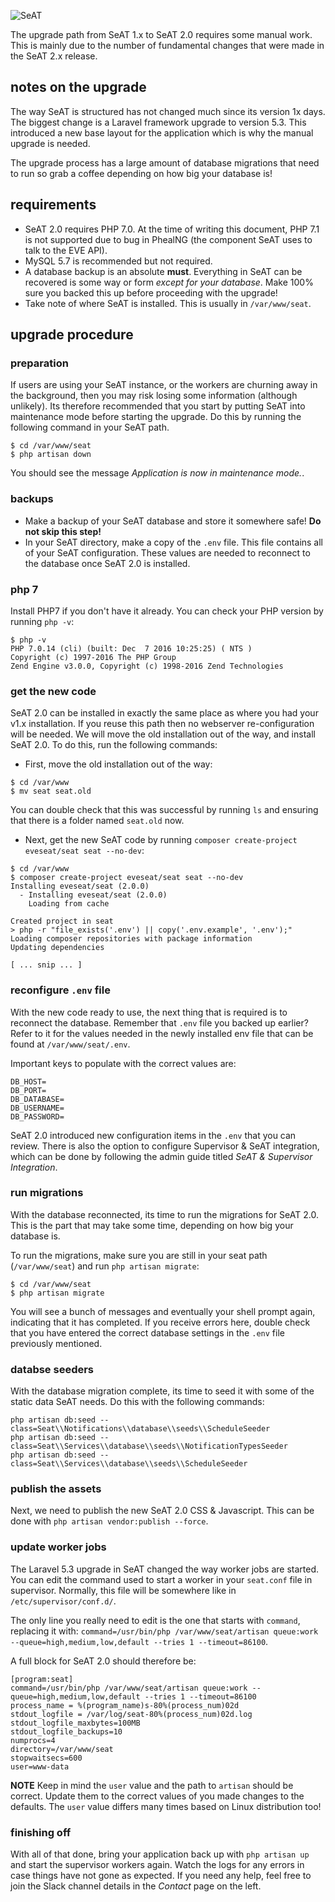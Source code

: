 ![SeAT](http://i.imgur.com/aPPOxSK.png)

The upgrade path from SeAT 1.x to SeAT 2.0 requires some manual work. This is mainly due to the number of fundamental changes that were made in the SeAT 2.x release.

## notes on the upgrade

The way SeAT is structured has not changed much since its version 1x days. The biggest change is a Laravel framework upgrade to version 5.3. This introduced a new base layout for the application which is why the manual upgrade is needed.

The upgrade process has a large amount of database migrations that need to run so grab a coffee depending on how big your database is!

## requirements

- SeAT 2.0 requires PHP 7.0. At the time of writing this document, PHP 7.1 is not supported due to bug in PhealNG (the component SeAT uses to talk to the EVE API).
- MySQL 5.7 is recommended but not required.
- A database backup is an absolute **must**. Everything in SeAT can be recovered is some way or form *except for your database*. Make 100% sure you backed this up before proceeding with the upgrade!
- Take note of where SeAT is installed. This is usually in `/var/www/seat`.

## upgrade procedure

### preparation

If users are using your SeAT instance, or the workers are churning away in the background, then you may risk losing some information (although unlikely). Its therefore recommended that you start by putting SeAT into maintenance mode before starting the upgrade. Do this by running the following command in your SeAT path.

```
$ cd /var/www/seat
$ php artisan down
```

You should see the message *Application is now in maintenance mode.*.

### backups

- Make a backup of your SeAT database and store it somewhere safe! **Do not skip this step!**
- In your SeAT directory, make a copy of the `.env` file. This file contains all of your SeAT configuration. These values are needed to reconnect to the database once SeAT 2.0 is installed.

### php 7

Install PHP7 if you don't have it already. You can check your PHP version by running `php -v`:

```
$ php -v
PHP 7.0.14 (cli) (built: Dec  7 2016 10:25:25) ( NTS )
Copyright (c) 1997-2016 The PHP Group
Zend Engine v3.0.0, Copyright (c) 1998-2016 Zend Technologies
```

### get the new code

SeAT 2.0 can be installed in exactly the same place as where you had your v1.x installation. If you reuse this path then no webserver re-configuration will be needed. We will move the old installation out of the way, and install SeAT 2.0. To do this, run the following commands:

- First, move the old installation out of the way:

```
$ cd /var/www
$ mv seat seat.old
```

You can double check that this was successful by running `ls` and ensuring that there is a folder named `seat.old` now.

- Next, get the new SeAT code by running `composer create-project eveseat/seat seat --no-dev`:

```
$ cd /var/www
$ composer create-project eveseat/seat seat --no-dev
Installing eveseat/seat (2.0.0)
  - Installing eveseat/seat (2.0.0)
    Loading from cache

Created project in seat
> php -r "file_exists('.env') || copy('.env.example', '.env');"
Loading composer repositories with package information
Updating dependencies

[ ... snip ... ]
```

### reconfigure `.env` file

With the new code ready to use, the next thing that is required is to reconnect the database. Remember that `.env` file you backed up earlier? Refer to it for the values needed in the newly installed env file that can be found at `/var/www/seat/.env`.

Important keys to populate with the correct values are:

```
DB_HOST=
DB_PORT=
DB_DATABASE=
DB_USERNAME=
DB_PASSWORD=
```

SeAT 2.0 introduced new configuration items in the `.env` that you can review. There is also the option to configure Supervisor & SeAT integration, which can be done by following the admin guide titled *SeAT & Supervisor Integration*.

### run migrations

With the database reconnected, its time to run the migrations for SeAT 2.0. This is the part that may take some time, depending on how big your database is.

To run the migrations, make sure you are still in your seat path (`/var/www/seat`) and run `php artisan migrate`:

```
$ cd /var/www/seat
$ php artisan migrate
```

You will see a bunch of messages and eventually your shell prompt again, indicating that it has completed. If you receive errors here, double check that you have entered the correct database settings in the `.env` file previously mentioned.

### databse seeders

With the database migration complete, its time to seed it with some of the static data SeAT needs. Do this with the following commands:

```
php artisan db:seed --class=Seat\\Notifications\\database\\seeds\\ScheduleSeeder
php artisan db:seed --class=Seat\\Services\\database\\seeds\\NotificationTypesSeeder
php artisan db:seed --class=Seat\\Services\\database\\seeds\\ScheduleSeeder
```

### publish the assets

Next, we need to publish the new SeAT 2.0 CSS & Javascript. This can be done with `php artisan vendor:publish --force`.

### update worker jobs

The Laravel 5.3 upgrade in SeAT changed the way worker jobs are started. You can edit the command used to start a worker in your `seat.conf` file in supervisor. Normally, this file will be somewhere like in `/etc/supervisor/conf.d/`.

The only line you really need to edit is the one that starts with `command`, replacing it with: `command=/usr/bin/php /var/www/seat/artisan queue:work --queue=high,medium,low,default --tries 1 --timeout=86100`.

A full block for SeAT 2.0 should therefore be:

```
[program:seat]
command=/usr/bin/php /var/www/seat/artisan queue:work --queue=high,medium,low,default --tries 1 --timeout=86100
process_name = %(program_name)s-80%(process_num)02d
stdout_logfile = /var/log/seat-80%(process_num)02d.log
stdout_logfile_maxbytes=100MB
stdout_logfile_backups=10
numprocs=4
directory=/var/www/seat
stopwaitsecs=600
user=www-data
```

**NOTE** Keep in mind the `user` value and the path to `artisan` should be correct. Update them to the correct values of you made changes to the defaults. The `user` value differs many times based on Linux distribution too!

### finishing off

With all of that done, bring your application back up with `php artisan up` and start the supervisor workers again. Watch the logs for any errors in case things have not gone as expected. If you need any help, feel free to join the Slack channel details in the *Contact* page on the left.
